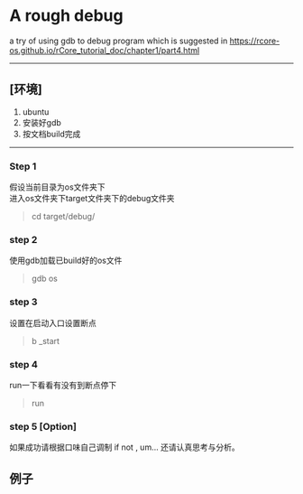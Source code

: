 # A rough debug
a try of using gdb to debug program which is suggested in https://rcore-os.github.io/rCore_tutorial_doc/chapter1/part4.html

---
## [环境]
1. ubuntu
2. 安装好gdb
3. 按文档build完成

---
### Step 1
假设当前目录为os文件夹下  
进入os文件夹下target文件夹下的debug文件夹  
> cd target/debug/
### step 2
使用gdb加载已build好的os文件
> gdb os
### step 3
设置在启动入口设置断点
> b _start
### step 4
run一下看看有没有到断点停下
> run
### step 5 [Option]
如果成功请根据口味自己调制
if not , um... 还请认真思考与分析。

## 例子

